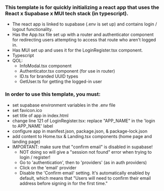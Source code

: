 ### This template is for quickly initializing a react app that uses the React x Supabase x MUI tech stack (in typescript).
- The react app is linked to supabase (.env is set up) and contains login / logout functionality.
- Has the App.tsx file set up with a router and authenticator component for redirecting users attempting to access that route who aren't logged in.
- Has MUI set up and uses it for the LoginRegister.tsx component.
- Typescript
- QOL:
  - InfoModal.tsx component
  - Authenticator.tsx component (for use in router)
  - ID.ts for branded UUID types
  - GetUser.ts for getting the logged-in user

### In order to use this template, you must:
- set supabase environment variables in the .env file
- set favicon.ico
- set title of app in index.html
- change line 121 of LoginRegister.tsx: replace "APP_NAME" in the 'login to APP_NAME' label
- configure app in manifest.json, package.json, & package-lock.json
- add content to Home.tsx & Landing.tsx components (home page and landing page)
- IMPORTANT: make sure that "confirm email" is disabled in supabase!
  - NOT doing so will give a "session not found" error when trying to login / register!
  - Go to 'authentication', then to 'providers' (as in auth providers)
  - Click on the 'email' provider
  - Disable the 'Confirm email' setting. It's automatically enabled by default, which means that "Users will need to confirm their email address before signing in for the first time."
